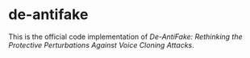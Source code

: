 # de-antifake
This is the official code implementation of *De-AntiFake: Rethinking the Protective Perturbations Against Voice Cloning Attacks*.
